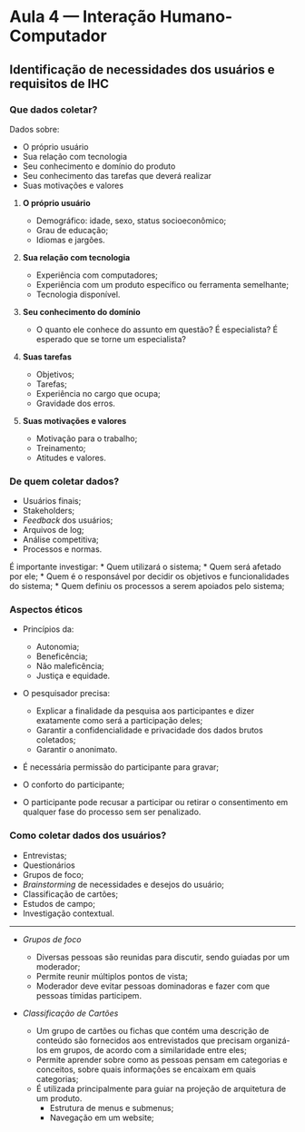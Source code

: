 #  Aula 4 — Interação Humano-Computador

## Identificação de necessidades dos usuários e requisitos de IHC

### Que dados coletar?
Dados sobre:
 * O próprio usuário
 * Sua relação com tecnologia
 * Seu conhecimento e domínio do produto
 * Seu conhecimento das tarefas que deverá realizar
 * Suas motivações e valores

1. **O próprio usuário**
    * Demográfico: idade, sexo, status socioeconômico;
    * Grau de educação;
    * Idiomas e jargões.

2. **Sua relação com tecnologia**
    *  Experiência com computadores;
    *  Experiência com um produto específico ou ferramenta semelhante;
    *  Tecnologia disponível.

3. **Seu conhecimento do domínio**
    * O quanto ele conhece do assunto em questão? É especialista? É esperado que se torne um especialista?

4. **Suas tarefas**
    * Objetivos;
    * Tarefas;
    * Experiência no cargo que ocupa;
    * Gravidade dos erros.

5. **Suas motivações e valores**
    * Motivação para o trabalho;
    * Treinamento;
    * Atitudes e valores.

### De quem coletar dados?
* Usuários finais;
* Stakeholders;
* *Feedback* dos usuários;
* Arquivos de log;
* Análise competitiva;
* Processos e normas.

É importante investigar:
    * Quem utilizará o sistema;
    * Quem será afetado por ele;
    * Quem é o responsável por decidir os objetivos e funcionalidades do sistema;
    * Quem definiu os processos a serem apoiados pelo sistema;

### Aspectos éticos
* Princípios da:
    * Autonomia;
    * Beneficência;
    * Não maleficência;
    * Justiça e equidade.

* O pesquisador precisa:
    * Explicar a finalidade da pesquisa aos participantes e dizer exatamente como será a participação deles;
    * Garantir a confidencialidade e privacidade dos dados brutos coletados;
    * Garantir o anonimato.

* É necessária permissão do participante para gravar;
* O conforto do participante;
* O participante pode recusar a participar ou retirar o consentimento em qualquer fase do processo sem ser penalizado.

### Como coletar dados dos usuários?
* Entrevistas;
* Questionários
* Grupos de foco;
* *Brainstorming* de necessidades e desejos do usuário;
* Classificação de cartões;
* Estudos de campo;
* Investigação contextual.
-------
- *Grupos de foco*
    - Diversas pessoas são reunidas para discutir, sendo guiadas por um moderador;
    - Permite reunir múltiplos pontos de vista;
    - Moderador deve evitar pessoas dominadoras e fazer com que pessoas tímidas participem.

- *Classificação de Cartões*
    - Um grupo de cartões ou fichas que contém uma descrição de conteúdo são fornecidos aos entrevistados que precisam organizá-los em grupos, de acordo com a similaridade entre eles;
    - Permite aprender sobre como as pessoas pensam em categorias e conceitos, sobre quais informações se encaixam em quais categorias;
    - É utilizada principalmente para guiar na projeção de arquitetura de um produto.
        - Estrutura de menus e submenus;
        - Navegação em um website;
